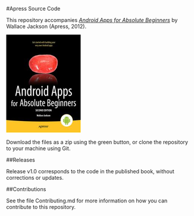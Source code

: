#Apress Source Code

This repository accompanies [*Android Apps for Absolute Beginners*](http://www.apress.com/9781430247883) by Wallace Jackson (Apress, 2012).

![Cover image](9781430247883.jpg)

Download the files as a zip using the green button, or clone the repository to your machine using Git.

##Releases

Release v1.0 corresponds to the code in the published book, without corrections or updates.

##Contributions

See the file Contributing.md for more information on how you can contribute to this repository.
